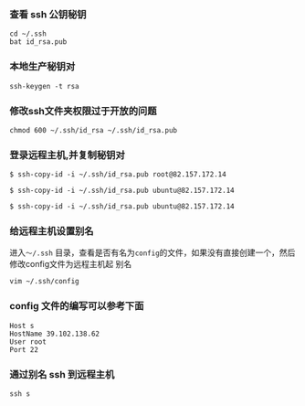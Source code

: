 ### 查看 ssh 公钥秘钥
```shell
cd ~/.ssh
bat id_rsa.pub
```

### 本地生产秘钥对
```shell
ssh-keygen -t rsa
```

### 修改ssh文件夹权限过于开放的问题
```shell
chmod 600 ~/.ssh/id_rsa ~/.ssh/id_rsa.pub
```

### 登录远程主机,并复制秘钥对
```shell
$ ssh-copy-id -i ~/.ssh/id_rsa.pub root@82.157.172.14
```

```shell
$ ssh-copy-id -i ~/.ssh/id_rsa.pub ubuntu@82.157.172.14
```

```
$ ssh-copy-id -i ~/.ssh/id_rsa.pub ubuntu@82.157.172.14
```

### 给远程主机设置别名
进入`～/.ssh` 目录，查看是否有名为`config`的文件，如果没有直接创建一个，然后修改config文件为远程主机起 别名
```shell
vim ~/.ssh/config
```

### config 文件的编写可以参考下面
```vim
Host s
HostName 39.102.138.62
User root
Port 22
```

### 通过别名 ssh 到远程主机
```shell
ssh s
```
